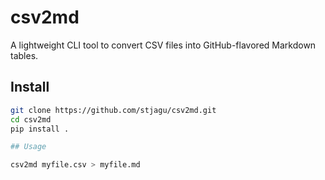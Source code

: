 # csv2md

A lightweight CLI tool to convert CSV files into GitHub-flavored Markdown tables.

## Install

```bash
git clone https://github.com/stjagu/csv2md.git
cd csv2md
pip install .

## Usage

csv2md myfile.csv > myfile.md

